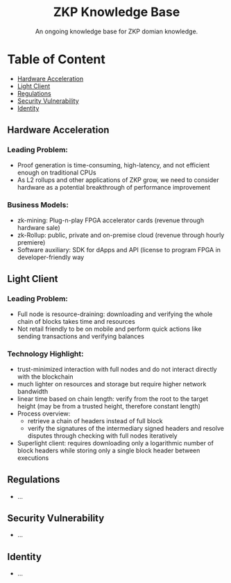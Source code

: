 <div align="center">
  <h1 align="center">ZKP Knowledge Base</h1>
  <p align="center">An ongoing knowledge base for ZKP domian knowledge.</p>
</div>

Table of Content
=================

* [Hardware Acceleration](#hardware-acceleration)
* [Light Client](#light-client)
* [Regulations](#regulations)
* [Security Vulnerability](#security-vulnerability)
* [Identity](#identity)

## Hardware Acceleration

### Leading Problem:

- Proof generation is time-consuming, high-latency, and not efficient enough on traditional CPUs
- As L2 rollups and other applications of ZKP grow, we need to consider hardware as a potential breakthrough of performance improvement

### Business Models:

- zk-mining: Plug-n-play FPGA accelerator cards (revenue through hardware sale)
- zk-Rollup: public, private and on-premise cloud (revenue through hourly premiere)
- Software auxiliary: SDK for dApps and API (license to program FPGA in developer-friendly way

## Light Client 

### Leading Problem:

- Full node is resource-draining: downloading and verifying the whole chain of blocks takes time and resources
- Not retail friendly to be on mobile and perform quick actions like sending transactions and verifying balances

### Technology Highlight:

- trust-minimized interaction with full nodes and do not interact directly with the blockchain
- much lighter on resources and storage but require higher network bandwidth
- linear time based on chain length: verify from the root to the target height (may be from a trusted height, therefore constant length)
- Process overview:
    - retrieve a chain of headers instead of full block
    - verify the signatures of the intermediary signed headers and resolve disputes through checking with full nodes iteratively
- Superlight client: requires downloading only a logarithmic number of block headers while storing only a single block header between executions

## Regulations
- ... 

## Security Vulnerability
- ... 

## Identity
- ... 
